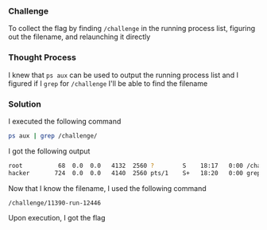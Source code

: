 ### Challenge

To collect the flag by finding `/challenge` in the running process list, figuring out the filename, and relaunching it directly

### Thought Process

I knew that `ps aux` can be used to output the running process list and I figured if I `grep` for `/challenge` I'll be able to find the filename

### Solution

I executed the following command
```bash
ps aux | grep /challenge/
```
I got the following output
```bash
root          68  0.0  0.0   4132  2560 ?        S    18:17   0:00 /challenge/11390-run-12446
hacker       724  0.0  0.0   4140  2560 pts/1    S+   18:20   0:00 grep --color=auto /challenge/
```
Now that I know the filename, I used the following command
```bash
/challenge/11390-run-12446
```
Upon execution, I got the flag
